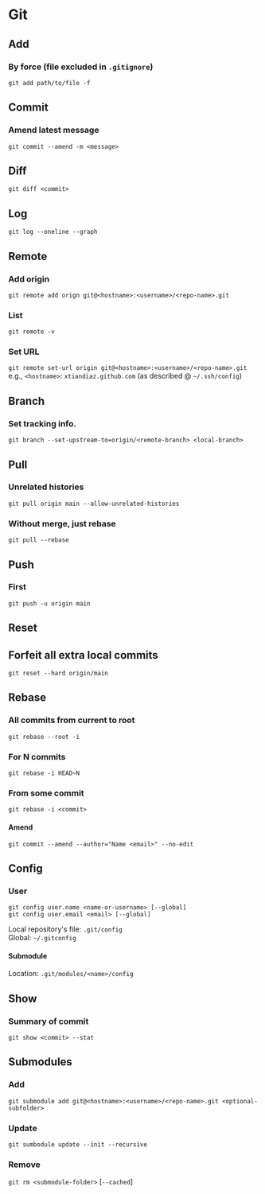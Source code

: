 # Git

## Add
### By force (file excluded in `.gitignore`)
`git add path/to/file -f`

## Commit
### Amend latest message
`git commit --amend -m <message>`

## Diff
`git diff <commit>`

## Log
`git log --oneline --graph`

## Remote
### Add origin
`git remote add orign git@<hostname>:<username>/<repo-name>.git`

### List
`git remote -v`
### Set URL
`git remote set-url origin git@<hostname>:<username>/<repo-name>.git`
e.g., `<hostname>`: `xtiandiaz.github.com` (as described @ `~/.ssh/config`)

## Branch

### Set tracking info.
`git branch --set-upstream-to=origin/<remote-branch> <local-branch>`

## Pull
### Unrelated histories
`git pull origin main --allow-unrelated-histories`
### Without merge, just rebase
`git pull --rebase`

## Push
### First
`git push -u origin main`

## Reset
## Forfeit all extra local commits
`git reset --hard origin/main`

## Rebase
### All commits from current to root
`git rebase --root -i`
### For N commits
`git rebase -i HEAD~N`
### From some commit
`git rebase -i <commit>`
#### Amend
`git commit --amend --author="Name <email>" --no-edit`

## Config
### User
`git config user.name <name-or-username> [--global]` \
`git config user.email <email> [--global]`

Local repository's file: `.git/config` \
Global: `~/.gitconfig`

#### Submodule
Location: `.git/modules/<name>/config`

## Show
### Summary of commit
`git show <commit> --stat`

## Submodules
### Add
`git submodule add git@<hostname>:<username>/<repo-name>.git <optional-subfolder>`

### Update
`git sumbodule update --init --recursive`

### Remove
`git rm <submodule-folder>` [`--cached`]
